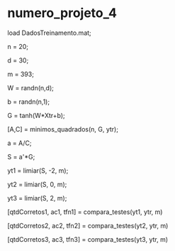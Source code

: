 # numero_projeto_4


 load DadosTreinamento.mat;
	
 n = 20;
 
 d = 30;
 
 m = 393;
 
 W = randn(n,d);
 
 b = randn(n,1);
 
 G = tanh(W*Xtr+b);

 [A,C] = minimos_quadrados(n, G, ytr);
 
 a = A/C;
 
 S = a'*G;
 
 yt1 = limiar(S, -2, m);
 
 yt2 = limiar(S, 0, m);
 
 yt3 = limiar(S, 2, m);
 
 [qtdCorretos1, ac1, tfn1] = compara_testes(yt1, ytr, m)
 
 [qtdCorretos2, ac2, tfn2] = compara_testes(yt2, ytr, m)
 
 [qtdCorretos3, ac3, tfn3] = compara_testes(yt3, ytr, m)
